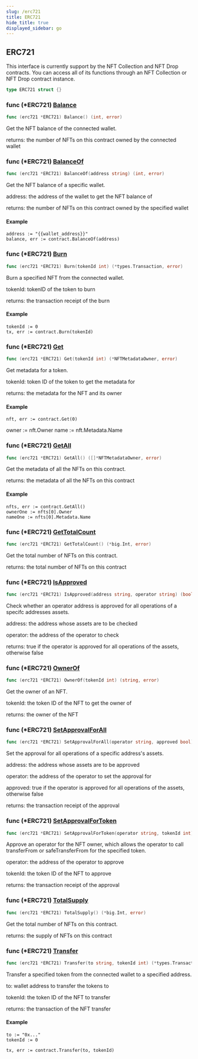 ```yaml
---
slug: /erc721
title: ERC721
hide_title: true
displayed_sidebar: go
---
```


## ERC721

This interface is currently support by the NFT Collection and NFT Drop contracts\. You can access all of its functions through an NFT Collection or NFT Drop contract instance\.

```go
type ERC721 struct {}
```

### func \(\*ERC721\) [Balance](https://github.com/thirdweb-dev/go-sdk/blob/main/thirdweb/erc721.go#L121)

```go
func (erc721 *ERC721) Balance() (int, error)
```

Get the NFT balance of the connected wallet\.

returns: the number of NFTs on this contract owned by the connected wallet

### func \(\*ERC721\) [BalanceOf](https://github.com/thirdweb-dev/go-sdk/blob/main/thirdweb/erc721.go#L135)

```go
func (erc721 *ERC721) BalanceOf(address string) (int, error)
```

Get the NFT balance of a specific wallet\.

address: the address of the wallet to get the NFT balance of

returns: the number of NFTs on this contract owned by the specified wallet

#### Example

```
address := "{{wallet_address}}"
balance, err := contract.BalanceOf(address)
```

### func \(\*ERC721\) [Burn](https://github.com/thirdweb-dev/go-sdk/blob/main/thirdweb/erc721.go#L191)

```go
func (erc721 *ERC721) Burn(tokenId int) (*types.Transaction, error)
```

Burn a specified NFT from the connected wallet\.

tokenId: tokenID of the token to burn

returns: the transaction receipt of the burn

#### Example

```
tokenId := 0
tx, err := contract.Burn(tokenId)
```

### func \(\*ERC721\) [Get](https://github.com/thirdweb-dev/go-sdk/blob/main/thirdweb/erc721.go#L53)

```go
func (erc721 *ERC721) Get(tokenId int) (*NFTMetadataOwner, error)
```

Get metadata for a token\.

tokenId: token ID of the token to get the metadata for

returns: the metadata for the NFT and its owner

#### Example

```
nft, err := contract.Get(0)
```

owner := nft\.Owner name := nft\.Metadata\.Name

### func \(\*ERC721\) [GetAll](https://github.com/thirdweb-dev/go-sdk/blob/main/thirdweb/erc721.go#L79)

```go
func (erc721 *ERC721) GetAll() ([]*NFTMetadataOwner, error)
```

Get the metadata of all the NFTs on this contract\.

returns: the metadata of all the NFTs on this contract

#### Example

```
nfts, err := contract.GetAll()
ownerOne := nfts[0].Owner
nameOne := nfts[0].Metadata.Name
```

### func \(\*ERC721\) [GetTotalCount](https://github.com/thirdweb-dev/go-sdk/blob/main/thirdweb/erc721.go#L94)

```go
func (erc721 *ERC721) GetTotalCount() (*big.Int, error)
```

Get the total number of NFTs on this contract\.

returns: the total number of NFTs on this contract

### func \(\*ERC721\) [IsApproved](https://github.com/thirdweb-dev/go-sdk/blob/main/thirdweb/erc721.go#L151)

```go
func (erc721 *ERC721) IsApproved(address string, operator string) (bool, error)
```

Check whether an operator address is approved for all operations of a specifc addresses assets\.

address: the address whose assets are to be checked

operator: the address of the operator to check

returns: true if the operator is approved for all operations of the assets\, otherwise false

### func \(\*ERC721\) [OwnerOf](https://github.com/thirdweb-dev/go-sdk/blob/main/thirdweb/erc721.go#L103)

```go
func (erc721 *ERC721) OwnerOf(tokenId int) (string, error)
```

Get the owner of an NFT\.

tokenId: the token ID of the NFT to get the owner of

returns: the owner of the NFT

### func \(\*ERC721\) [SetApprovalForAll](https://github.com/thirdweb-dev/go-sdk/blob/main/thirdweb/erc721.go#L208)

```go
func (erc721 *ERC721) SetApprovalForAll(operator string, approved bool) (*types.Transaction, error)
```

Set the approval for all operations of a specific address's assets\.

address: the address whose assets are to be approved

operator: the address of the operator to set the approval for

approved: true if the operator is approved for all operations of the assets\, otherwise false

returns: the transaction receipt of the approval

### func \(\*ERC721\) [SetApprovalForToken](https://github.com/thirdweb-dev/go-sdk/blob/main/thirdweb/erc721.go#L228)

```go
func (erc721 *ERC721) SetApprovalForToken(operator string, tokenId int) (*types.Transaction, error)
```

Approve an operator for the NFT owner\, which allows the operator to call transferFrom or safeTransferFrom for the specified token\.

operator: the address of the operator to approve

tokenId: the token ID of the NFT to approve

returns: the transaction receipt of the approval

### func \(\*ERC721\) [TotalSupply](https://github.com/thirdweb-dev/go-sdk/blob/main/thirdweb/erc721.go#L114)

```go
func (erc721 *ERC721) TotalSupply() (*big.Int, error)
```

Get the total number of NFTs on this contract\.

returns: the supply of NFTs on this contract

### func \(\*ERC721\) [Transfer](https://github.com/thirdweb-dev/go-sdk/blob/main/thirdweb/erc721.go#L169)

```go
func (erc721 *ERC721) Transfer(to string, tokenId int) (*types.Transaction, error)
```

Transfer a specified token from the connected wallet to a specified address\.

to: wallet address to transfer the tokens to

tokenId: the token ID of the NFT to transfer

returns: the transaction of the NFT transfer

#### Example

```
to := "0x..."
tokenId := 0

tx, err := contract.Transfer(to, tokenId)
```
